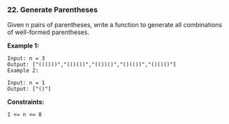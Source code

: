 ### 22. Generate Parentheses

Given n pairs of parentheses, write a function to generate all combinations of well-formed parentheses.


**Example 1:**

```
Input: n = 3
Output: ["((()))","(()())","(())()","()(())","()()()"]
Example 2:
```

```
Input: n = 1
Output: ["()"]
```
 

**Constraints:**

```
1 <= n <= 8
```